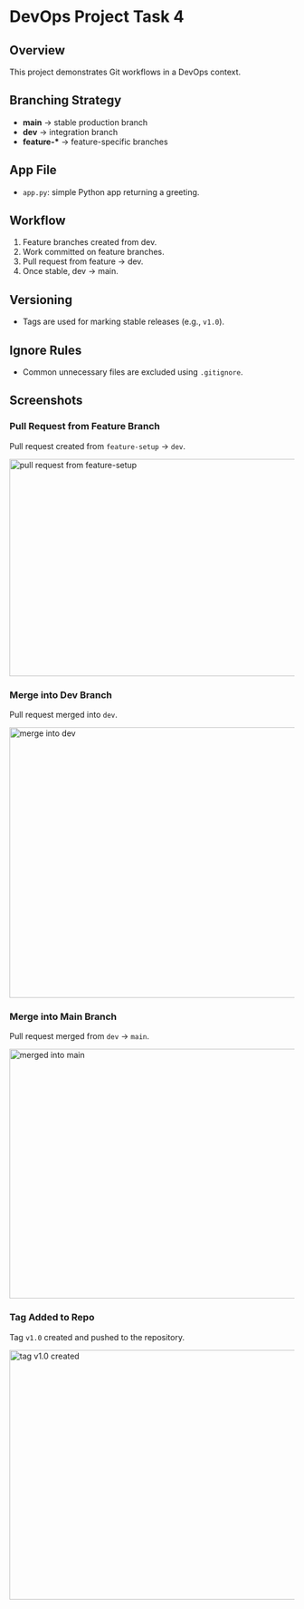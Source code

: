 # DevOps Project Task 4

## Overview
This project demonstrates Git workflows in a DevOps context.

## Branching Strategy
- **main** → stable production branch  
- **dev** → integration branch  
- **feature-\*** → feature-specific branches  

## App File
- `app.py`: simple Python app returning a greeting.  

## Workflow
1. Feature branches created from dev.  
2. Work committed on feature branches.  
3. Pull request from feature → dev.  
4. Once stable, dev → main.  

## Versioning
- Tags are used for marking stable releases (e.g., `v1.0`).  

## Ignore Rules
- Common unnecessary files are excluded using `.gitignore`.  

## Screenshots

### Pull Request from Feature Branch
Pull request created from `feature-setup` → `dev`.  

<img width="933" height="383" alt="pull request from feature-setup" src="https://github.com/user-attachments/assets/ae83215e-2c86-445f-b2ce-a5590f750667" />

### Merge into Dev Branch
Pull request merged into `dev`.  

<img width="974" height="477" alt="merge into dev" src="https://github.com/user-attachments/assets/c8e42270-43d1-49f7-81ad-97e93e300892" />

### Merge into Main Branch
Pull request merged from `dev` → `main`.  

<img width="895" height="440" alt="merged into main" src="https://github.com/user-attachments/assets/9bdddd5f-4555-4171-84e4-ded82efc8b84" />

### Tag Added to Repo
Tag `v1.0` created and pushed to the repository.  

<img width="895" height="440" alt="tag v1.0 created" src="https://github.com/user-attachments/assets/93987c4a-1209-403f-b3d3-f7f58ec6a847" />
